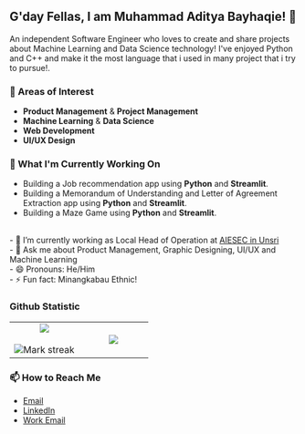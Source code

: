 ## G'day Fellas, I am Muhammad Aditya Bayhaqie! 👋

An independent Software Engineer who loves to create and share projects about Machine Learning and Data Science technology! I've enjoyed Python and C++ and make it the most language that i used in many project that i try to pursue!.

### 🔭 Areas of Interest
- **Product Management** & **Project Management**
- **Machine Learning** & **Data Science**
- **Web Development**
- **UI/UX Design**

### 🌱 What I'm Currently Working On
- Building a Job recommendation app using **Python** and **Streamlit**.
- Building a Memorandum of Understanding and Letter of Agreement Extraction app using **Python** and **Streamlit**.
- Building a Maze Game using **Python** and **Streamlit**.

<br>
- 💼 I’m currently working as Local Head of Operation at <a href="https://aiesec.org/">AIESEC in Unsri</a><br>
- 💬 Ask me about Product Management, Graphic Designing, UI/UX and Machine Learning<br>
- 😄 Pronouns: He/Him<br>
- ⚡ Fun fact: Minangkabau Ethnic!

### Github Statistic
<table align="center">
<tr border="none">
<td width="50%" align="center">
  
  <img align="center" src="https://github-readme-stats-eight-theta.vercel.app/api?username=Bayhaqieee&show_icons=true&theme=great-gatsby&include_all_commits=true&count_private=true"/>
  <br></br>
  <img  title="🔥 Get streak stats for your profile at git.io/streak-stats" alt="Mark streak" src="https://github-readme-streak-stats.herokuapp.com/?user=Bayhaqieee&theme=great-gatsby&hide_border=false" /> 
</td>

<td width="50%" align="center">

  <img  align="center"  src="https://github-readme-stats.anuraghazra1.vercel.app/api/top-langs/?username=Bayhaqieee&theme=great-gatsby&exclude_repo=dotfiles,si-biji&hide=ejs,blade,html,pug,css,scss,xslt&hide_border=false&no-bg=true&no-frame=true&langs_count=9"/>
  
</td>
</tr>
</table>

### 📫 How to Reach Me
- [Email](adityabayhaqie@gmail.com)
- [LinkedIn](https://www.linkedin.com/in/bayhaqieee/)
- [Work Email](adityabayhaqie@aiesec.net)

<!--
**Bayhaqieee/Bayhaqieee** is a ✨ _special_ ✨ repository because its `README.md` (this file) appears on your GitHub profile.

Here are some ideas to get you started:

- 🔭 I’m currently working on ...
- 🌱 I’m currently learning ...
- 👯 I’m looking to collaborate on ...
- 🤔 I’m looking for help with ...
- 💬 Ask me about ...
- 📫 How to reach me: ...
- 😄 Pronouns: ...
- ⚡ Fun fact: ...
-->
